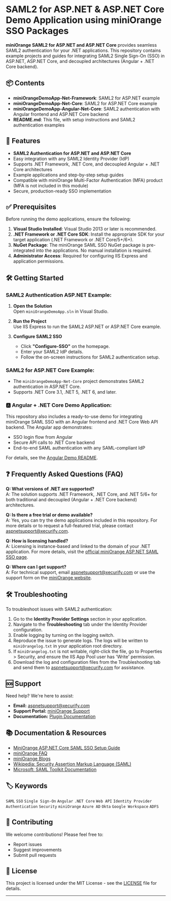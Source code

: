 # SAML2 for ASP.NET & ASP.NET Core Demo Application using miniOrange SSO Packages

**miniOrange SAML2 for ASP.NET and ASP.NET Core** provides seamless SAML2 authentication for your .NET applications. This repository contains example projects and guides for integrating SAML2 Single Sign-On (SSO) in ASP.NET, ASP.NET Core, and decoupled architectures (Angular + .NET Core backend).

## 📦 Contents

- **miniOrangeDemoApp-Net-Framework**: SAML2 for ASP.NET example
- **miniOrangeDemoApp-Net-Core**: SAML2 for ASP.NET Core example
- **miniOrangeDemoApp-Angular-Net-Core**: SAML2 authentication with Angular frontend and ASP.NET Core backend
- **README.md**: This file, with setup instructions and SAML2 authentication examples


## 🚀 Features

- **SAML2 Authentication for ASP.NET and ASP.NET Core**
- Easy integration with any SAML2 Identity Provider (IdP)
- Supports .NET Framework, .NET Core, and decoupled Angular + .NET Core architectures
- Example applications and step-by-step setup guides
- Compatible with miniOrange Multi-Factor Authentication (MFA) product (MFA is not included in this module)
- Secure, production-ready SSO implementation


## ✅ Prerequisites

Before running the demo applications, ensure the following:

1. **Visual Studio Installed**: Visual Studio 2013 or later is recommended.
2. **.NET Framework or .NET Core SDK**: Install the appropriate SDK for your target application (.NET Framework or .NET Core/5+/6+).
3. **NuGet Package**: The miniOrange SAML SSO NuGet package is pre-integrated into the applications. No manual installation is required.
4. **Administrator Access**: Required for configuring IIS Express and application permissions.


## 🛠️ Getting Started

### SAML2 Authentication ASP.NET Example:

1. **Open the Solution**  
   Open `miniOrangeDemoApp.sln` in Visual Studio.

2. **Run the Project**  
   Use IIS Express to run the SAML2 ASP.NET or ASP.NET Core example.

3. **Configure SAML2 SSO**  
   - Click **"Configure-SSO"** on the homepage.
   - Enter your SAML2 IdP details.
   - Follow the on-screen instructions for SAML2 authentication setup.

### SAML2 for ASP.NET Core Example:

- The `miniOrangeDemoApp-Net-Core` project demonstrates SAML2 authentication in ASP.NET Core.
- Supports .NET Core 3.1, .NET 5, .NET 6, and later.

### 🅰️ Angular + .NET Core Demo Application:

This repository also includes a ready-to-use demo for integrating miniOrange SAML SSO with an Angular frontend and .NET Core Web API backend. The Angular app demonstrates:
- SSO login flow from Angular
- Secure API calls to .NET Core backend
- End-to-end SAML authentication with any SAML-compliant IdP

For details, see the [Angular Demo README](ASP.NET/SSO/SAML/miniOrangeDemoApp-Angular-Net-Core/README.md).


## ❓ Frequently Asked Questions (FAQ)

**Q: What versions of .NET are supported?**  
A: The solution supports .NET Framework, .NET Core, and .NET 5/6+ for both traditional and decoupled (Angular + .NET Core backend) architectures.

**Q: Is there a free trial or demo available?**  
A: Yes, you can try the demo applications included in this repository. For more details or to request a full-featured trial, please contact [aspnetsupport@xecurify.com](mailto:aspnetsupport@xecurify.com).

**Q: How is licensing handled?**  
A: Licensing is instance-based and linked to the domain of your .NET application. For more details, visit the [official miniOrange ASP.NET SAML SSO page](https://plugins.miniorange.com/asp-net-saml-single-sign-on-sso#pricing-plans).

**Q: Where can I get support?**  
A: For technical support, email [aspnetsupport@xecurify.com](mailto:aspnetsupport@xecurify.com) or use the support form on the [miniOrange website](https://plugins.miniorange.com/asp-net-saml-single-sign-on-sso).


## 🛠️ Troubleshooting

To troubleshoot issues with SAML2 authentication:

1. Go to the **Identity Provider Settings** section in your application.
2. Navigate to the **Troubleshooting** tab under the Identity Provider configuration.
3. Enable logging by turning on the logging switch.
4. Reproduce the issue to generate logs. The logs will be written to `miniOrangelog.txt` in your application root directory.
5. If `miniOrangelog.txt` is not writable, right-click the file, go to Properties > Security, and ensure the IIS App Pool user has 'Write' permission.
6. Download the log and configuration files from the Troubleshooting tab and send them to [aspnetsupport@xecurify.com](mailto:aspnetsupport@xecurify.com) for assistance.


## 🆘 Support

Need help? We're here to assist:
- **Email:** aspnetsupport@xecurify.com
- **Support Portal:** [miniOrange Support](https://miniorange.com/contact)
- **Documentation:** [Plugin Documentation](https://plugins.miniorange.com/)


## 📚 Documentation & Resources

- [MiniOrange ASP.NET Core SAML SSO Setup Guide](https://plugins.miniorange.com/asp-net-core-saml-sso-setup-guides)
- [miniOrange FAQ](https://faq.miniorange.com)
- [miniOrange Blogs](https://blogs.miniorange.com)
- [Wikipedia: Security Assertion Markup Language (SAML)](https://en.wikipedia.org/wiki/Security_Assertion_Markup_Language)
- [Microsoft: SAML Toolkit Documentation](https://learn.microsoft.com/en-us/entra/identity-platform/single-sign-on-saml-protocol)


## 🏷️ Keywords

`SAML` `SSO` `Single Sign-On` `Angular` `.NET Core` `Web API` `Identity Provider` `Authentication` `Security` `miniOrange` `Azure AD` `Okta` `Google Workspace` `ADFS`


## 🤝 Contributing

We welcome contributions! Please feel free to:
- Report issues
- Suggest improvements
- Submit pull requests


## 📄 License

This project is licensed under the MIT License - see the [LICENSE](LICENSE) file for details.

---

